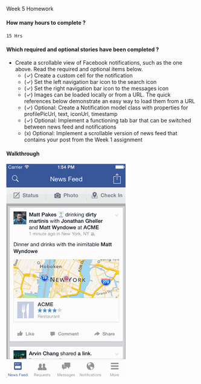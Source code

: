 

Week 5 Homework

#### How many hours to complete ?

    15 Hrs

#### Which required and optional stories have been completed ?

- Create a scrollable view of Facebook notifications, such as the one above. Read the required and optional items below.
    - (✓) Create a custom cell for the notification
    - (✓) Set the left navigation bar icon to the search icon
    - (✓) Set the right navigation bar icon to the messages icon
    - (✓) Images can be loaded locally or from a URL. The quick references below demonstrate an easy way to load them from a URL
    - (✓) Optional: Create a Notification model class with properties for profilePicUrl, text, iconUrl, timestamp
    - (✓) Optional: Implement a functioning tab bar that can be switched between news feed and notifications
    - (x) Optional: Implement a scrollable version of news feed that contains your post from the Week 1 assignment


#### Walkthrough

![Walthrough](Recordings/Homework05Take01.gif)
